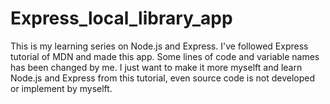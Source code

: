 # Express_local_library_app
 
This is my learning series on Node.js and Express. I've followed Express tutorial of MDN and made this app.
Some lines of code and variable names has been changed by me. I just want to make it more myselft and learn Node.js and Express from this tutorial,
even source code is not developed or implement by myselft. 

